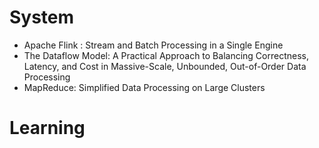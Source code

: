  
# System
- Apache Flink :  Stream and Batch Processing in a Single Engine
- The Dataflow Model: A Practical Approach to Balancing Correctness, Latency, and Cost in Massive-Scale, Unbounded, Out-of-Order Data Processing
- MapReduce: Simplified Data Processing on Large Clusters
# Learning
